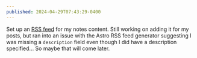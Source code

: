 ```yaml
---
published: 2024-04-29T07:43:29-0400
---
```


Set up an [RSS feed](/notes/rss.xml) for my notes content. Still working on adding it for my posts, but ran into an issue with the Astro RSS feed generator suggesting I was missing a `description` field even though I did have a description specified... So maybe that will come later.
